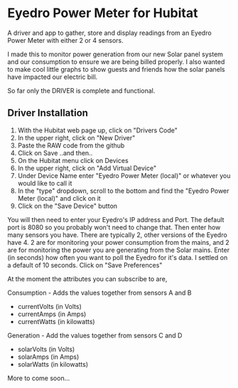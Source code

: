 # Eyedro Power Meter for Hubitat
A driver and app to gather, store and display readings from an Eyedro Power Meter with either 2 or 4 sensors.

I made this to monitor power generation from our new Solar panel system and our consumption to ensure we are being billed properly.
I also wanted to make cool little graphs to show guests and friends how the solar panels have impacted our electric bill.

So far only the DRIVER is complete and functional.

## Driver Installation

1. With the Hubitat web page up, click on "Drivers Code"
2. In the upper right, click on "New Driver"
3. Paste the RAW code from the github
4. Click on Save
..and then..
5. On the Hubitat menu click on Devices
6. In the upper right, click on "Add Virtual Device"
7. Under Device Name enter "Eyedro Power Meter (local)" or whatever you would like to call it
8. In the "type" dropdown, scroll to the bottom and find the "Eyedro Power Meter (local)" and click on it
9. Click on the "Save Device" button

You will then need to enter your Eyedro's IP address and Port.
The default port is 8080 so you probably won't need to change that.
Then enter how many sensors you have. There are typically 2, other versions of the Eyedro have 4. 2 are for monitoring your power consumption from the mains, and 2 are for monitoring the power you are generating from the Solar mains.
Enter (in seconds) how often you want to poll the Eyedro for it's data. I settled on a default of 10 seconds.
Click on "Save Preferences"

At the moment the attributes you can subscribe to are,

Consumption - Adds the values together from sensors A and B
* currentVolts (in Volts)
* currentAmps (in Amps)
* currentWatts (in kilowatts)

Generation - Add the values together from sensors C and D
* solarVolts (in Volts)
* solarAmps (in Amps)
* solarWatts (in kilowatts)

More to come soon...
